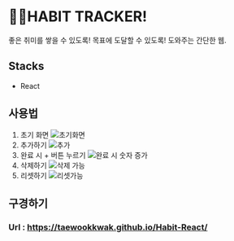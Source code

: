 # 🤸‍♀️HABIT TRACKER!
좋은 취미를 쌓을 수 있도록!
목표에 도달할 수 있도록!
도와주는 간단한 웹.

## Stacks
- React

## 사용법
1. 초기 화면
![초기화면](https://user-images.githubusercontent.com/93242268/147809438-bcdebc07-4329-4627-8e24-5c3e12b5e877.PNG)
2. 추가하기
![추가](https://user-images.githubusercontent.com/93242268/147809447-6d2b74c4-f4ba-4fa3-b7b2-45d811560474.PNG)
3. 완료 시 + 버튼 누르기
![완료 시 숫자 증가](https://user-images.githubusercontent.com/93242268/147809454-5a9faef9-c329-4056-806a-98fb00fadeef.PNG)
4. 삭제하기
![삭제 가능](https://user-images.githubusercontent.com/93242268/147809456-9b51f752-946a-4c9b-bee4-b6ed24ad7acc.PNG)
5. 리셋하기
![리셋가능](https://user-images.githubusercontent.com/93242268/147809459-96af474d-f795-453c-90ee-e599f7f80711.PNG)



## 구경하기
### Url : https://taewookkwak.github.io/Habit-React/
